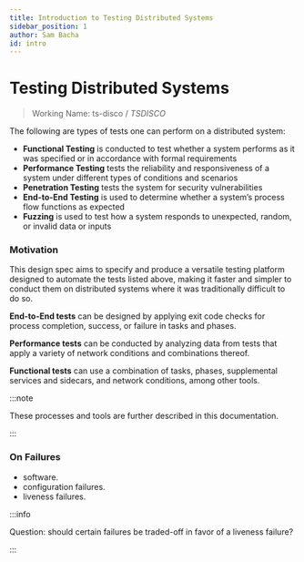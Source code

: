 ```yaml
---
title: Introduction to Testing Distributed Systems
sidebar_position: 1
author: Sam Bacha
id: intro
---
```


# Testing Distributed Systems 

> Working Name: ts-disco / *TSDISCO*

The following are types of tests one can perform on a distributed system: 

* **Functional Testing** is conducted to test whether a system performs as it was specified or in accordance with formal requirements
* **Performance Testing** tests the reliability and responsiveness of a system under different types of conditions and scenarios
* **Penetration Testing** tests the system for security vulnerabilities
* **End-to-End Testing** is used to determine whether a system’s process flow functions as expected
* **Fuzzing** is used to test how a system responds to unexpected, random, or invalid data or inputs


### Motivation

This design spec aims to specify and produce a versatile testing platform designed to automate the tests listed above, making it faster and simpler to conduct them on distributed systems where it was traditionally difficult to do so.

**End-to-End tests** can be designed by applying exit code checks for process completion, success, or failure in tasks and phases.

**Performance tests** can be conducted by analyzing data from tests that apply a variety of network conditions and combinations thereof.

**Functional tests** can use a combination of tasks, phases, supplemental services and sidecars, and network conditions, among other tools. 

:::note

These processes and tools are further described in this documentation.

:::

### On Failures

- software.  
- configuration failures.  
- liveness failures.  

:::info

Question: should certain failures be traded-off in favor of a liveness failure?

:::

